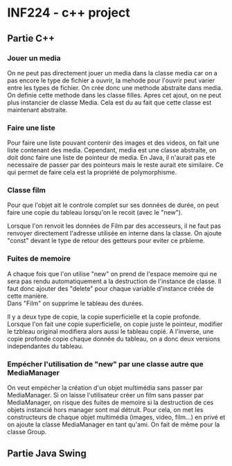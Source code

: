 
# INF224 - c++ project

## Partie C++


### Jouer un media

On ne peut pas directement jouer un media dans la classe media car on a pas encore le type de fichier a ouvrir, la mehode pour l'ouvrir peut varier entre les types de fichier.
On crée donc une methode abstraite dans media. On definie cette methode dans les classe filles.
Apres cet ajout, on ne peut plus instancier de classe Media. Cela est du au fait que cette classe est maintenant abstraite.


### Faire une liste

Pour faire une liste pouvant contenir des images et des videos, on fait une liste contenant des media. Cependant, media est une classe abstraite, on doit donc faire une liste de pointeur de media. En Java, il n'aurait pas ete necessaire de passer par des pointeurs mais le reste aurait ete similaire.
Ce qui permet de faire cela est la propriété de polymorphisme.

### Classe film

Pour que l'objet ait le controle complet sur ses données de durée, on peut faire une copie du tableau lorsqu'on le recoit (avec le "new").

Lorsque l'on renvoit les données de Film par des accesseurs, il ne faut pas renvoyer directement l'adresse utilisée en interne dans la classe. On ajoute "const" devant le type de retour des getteurs pour eviter ce prbleme.

### Fuites de memoire

A chaque fois que l'on utilise "new" on prend de l'espace memoire qui ne sera pas rendu automatiquement a la destruction de l'instance de classe. Il faut donc ajouter des "delete" pour chaque variable d'instance créée de cette manière. <br>
Dans "Film" on supprime le tableau des durées.

Il y a deux type de copie, la copie superficielle et la copie profonde. Lorsque l'on fait une copie superficielle, on copie juste le pointeur, modifier le tzbleau original modifiera alors aussi le tableau copié. A l'inverse, une copie profonde copie chaque donnée du tableau, on a donc deux versions independantes du tableau.


### Empécher l'utilisation de "new" par une classe autre que MediaManager

On veut empécher la création d'un objet multimédia sans passer par MediaManager. Si on laisse l'utilisateur créer un film sans passer par MediaManager, on risque des fuites de memoire si la destruction de ces objets instancié hors manager sont mal détruit.
Pour cela, on met les constructeurs de chaque objet multimédia (images, video, film...) en privé et on ajoute la classe MediaManager en tant qu'ami.
On fait de même pour la classe Group.

## Partie Java Swing